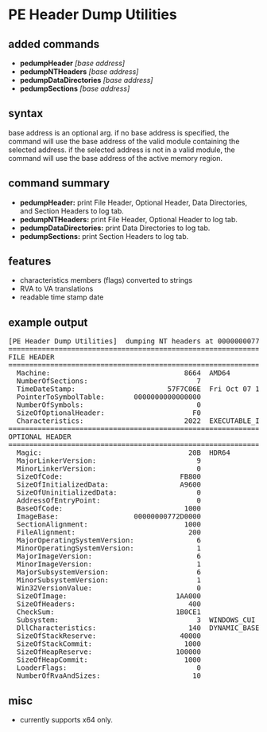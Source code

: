 # PE Header Dump Utilities

## added commands

- **pedumpHeader** *[base address]*
- **pedumpNTHeaders** *[base address]*
- **pedumpDataDirectories** *[base address]*
- **pedumpSections** *[base address]*

## syntax

base address is an optional arg.  if no base address is specified, the command will use the base address of the valid module containing the selected address.  if the selected address is not in a valid module, the command will use the base address of the active memory region.

## command summary

- **pedumpHeader:** print File Header, Optional Header, Data Directories, and Section Headers to log tab.
- **pedumpNTHeaders:** print File Header, Optional Header to log tab.
- **pedumpDataDirectories:** print Data Directories to log tab.
- **pedumpSections:** print Section Headers to log tab.

## features

- characteristics members (flags) converted to strings 
- RVA to VA translations
- readable time stamp date

## example output
<pre>
[PE Header Dump Utilities]  dumping NT headers at 00000000772D0000.
===============================================================================
FILE HEADER
===============================================================================
  Machine:                                8664  AMD64
  NumberOfSections:                          7
  TimeDateStamp:                      57F7C06E  Fri Oct 07 11:34:06 2016
  PointerToSymbolTable:       0000000000000000
  NumberOfSymbols:                           0
  SizeOfOptionalHeader:                     F0
  Characteristics:                        2022  EXECUTABLE_IMAGE  LARGE_ADDRESS_AWARE  DLL
===============================================================================
OPTIONAL HEADER
===============================================================================
  Magic:                                   20B  HDR64
  MajorLinkerVersion:                        9
  MinorLinkerVersion:                        0
  SizeOfCode:                            FB800
  SizeOfInitializedData:                 A9600
  SizeOfUninitializedData:                   0
  AddressOfEntryPoint:                       0
  BaseOfCode:                             1000
  ImageBase:                  00000000772D0000
  SectionAlignment:                       1000
  FileAlignment:                           200
  MajorOperatingSystemVersion:               6
  MinorOperatingSystemVersion:               1
  MajorImageVersion:                         6
  MinorImageVersion:                         1
  MajorSubsystemVersion:                     6
  MinorSubsystemVersion:                     1
  Win32VersionValue:                         0
  SizeOfImage:                          1AA000
  SizeOfHeaders:                           400
  CheckSum:                             1B0CE1
  Subsystem:                                 3  WINDOWS_CUI
  DllCharacteristics:                      140  DYNAMIC_BASE  NX_COMPAT
  SizeOfStackReserve:                    40000
  SizeOfStackCommit:                      1000
  SizeOfHeapReserve:                    100000
  SizeOfHeapCommit:                       1000
  LoaderFlags:                               0
  NumberOfRvaAndSizes:                      10
</pre>

## misc
- currently supports x64 only.
